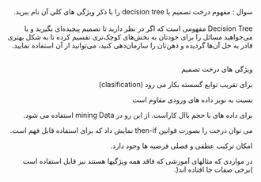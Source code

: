 ##

#####

<div dir="rtl">
 سوال :  مفهوم درخت تصمیم یا decision tree را با ذکر ویژگی های کلی آن نام ببرید.
  </div>
<br/>

<div dir="rtl">
Decision Tree مفهومی است که اگر در نظر دارید تا تصمیم پیچیده‌ای بگیرید و یا می‌خواهید مسائل را برای خودتان به بخش‌های کوچک‌تری تقسیم کرده تا به شکل بهتری قادر به حل آن‌ها گردیده و ذهن‌تان را سازمان‌دهی کنید، می‌توانید از آن استفاده نمایید.
  </div>

<br/>

 <div dir="rtl">

 ویژگی های درخت تصمیم
  
برای تقریب توابع گسسته بکار می رود (clasification)
  
  نسبت به نویز داده های ورودی مقاوم است
  
  برای داده های با حجم باال کاراست. از این رو در mining Data استفاده می شود.
  
  می توان درخت را بصورت قوانین then-if نمایش داد که برای استفاده قابل فهم است.
  
   امکان ترکیب عطفی و فصلی فرضیه ها وجود دارد.
  
   در مواردی که مثالهای آموزشی که فاقد همه ویژگیها هستند نیز قابل استفاده است )برخی
صفات جا افتاده اند(.
  
 </div>
